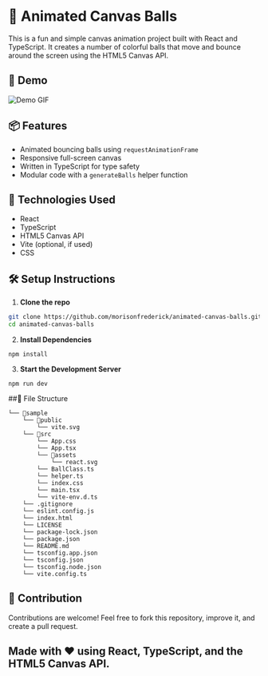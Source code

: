 # 🎨 Animated Canvas Balls

This is a fun and simple canvas animation project built with React and TypeScript. It creates a number of colorful balls that move and bounce around the screen using the HTML5 Canvas API.

## 🚀 Demo

![Demo GIF](demo.gif)  

## 📦 Features

- Animated bouncing balls using `requestAnimationFrame`
- Responsive full-screen canvas
- Written in TypeScript for type safety
- Modular code with a `generateBalls` helper function

## 🧱 Technologies Used

- React
- TypeScript
- HTML5 Canvas API
- Vite (optional, if used)
- CSS

## 🛠️ Setup Instructions

1. **Clone the repo**

```bash
git clone https://github.com/morisonfrederick/animated-canvas-balls.git
cd animated-canvas-balls
```
2. **Install Dependencies**

```
npm install
```
3. **Start the Development Server**

```
npm run dev
```

##📂 File Structure

```
└── 📁sample
    └── 📁public
        └── vite.svg
    └── 📁src
        └── App.css
        └── App.tsx
        └── 📁assets
            └── react.svg
        └── BallClass.ts
        └── helper.ts
        └── index.css
        └── main.tsx
        └── vite-env.d.ts
    └── .gitignore
    └── eslint.config.js
    └── index.html
    └── LICENSE
    └── package-lock.json
    └── package.json
    └── README.md
    └── tsconfig.app.json
    └── tsconfig.json
    └── tsconfig.node.json
    └── vite.config.ts
```

## 🤝 Contribution
Contributions are welcome! Feel free to fork this repository, improve it, and create a pull request.

## Made with ❤️ using React, TypeScript, and the HTML5 Canvas API.
